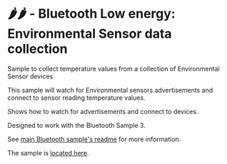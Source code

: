 # 🌶️🌶️ - Bluetooth Low energy: Environmental Sensor data collection

Sample to collect temperature values from a collection of
Environmental Sensor devices

This sample will watch for Environmental sensors advertisements and connect to sensor reading temperature values.

Shows how to watch for advertisements and connect to devices.

Designed to work with the Bluetooth Sample 3.

See [main Bluetooth sample's readme](../README.md) for more information.

The sample is [located here](./Program.cs).
